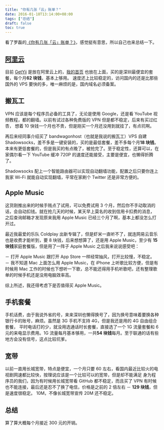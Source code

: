 ```yaml
---
title: "你有几张「云」账单？"
date: 2016-01-18T13:14:00+08:00
tags: ["总结"] 
draft: false
toc: true
---
```


看了罗磊的[《你有几张「云」账单？》](https://luolei.org/how-much-i-spend-on-cloud-monthly/)，感觉挺有意思，所以自己也来总结一下。

## [阿里云](http://www.aliyun.com/)

目前 [GetYii](http://www.getyii.com/) 是放在阿里云上的，[我的首页](https://www.forecho.com/) 也放在上面，买的是深圳最便宜的套餐，每个月**62 块钱**，基本上够用。
速度还上比较稳定的，访问国内的还是比那些国外的 VPS 要快的多，唯一麻烦的是，国内域名必须备案。

## 搬瓦工

VPN 应该是每个程序员必备的工具了，无论是使用 Google，还是看 YouTube 视频教程，都的翻墙。以前有试过各种免费版的 VPN 但是都不稳定，后来有买过红杏，
想着 10 快钱一个月也不贵，但是刚买一个月还没用到就挂了，有点坑啊。

再后来经同事介绍买了 bandwagonhost（也就是我说的搬瓦工）VPS 自建 Shadowsocks，差不多是一键安装的，买的是最低套餐，差不多每个月**18 块钱**。
本来有更低套餐的，但是我买的有点晚了，被抢完了。至于稳定性，还算可以，在家偶尔看一下 YouTube 缓冲 720P 的速度还能接受，主要是便宜，也懒得折腾了。

Shadowsocks 配上一个智能路由器可以实现自动翻墙功能，配置之后只要你连上我家 Wi-Fi 就能自动实现翻墙，平常在家刷个 Twitter 还是非常方便的。

<!--more-->

## Apple Music

这货刚推出来的时候手贱点了试用，可以免费试用 3 个月，然后你不手动取消的话，会自动扣钱。就在抢几天的时候，某天早上莫名的收到信用卡扣费的消息，
之后查询邮箱才发现原来我用 Apple Music 已经三个月了啊，基本上都没怎么打开过。

最近我最爱的乐队 Coldplay 出新专辑了，但是虾米一直听不了，就连网易云音乐也是收费才能听到，要 8 块钱，后来想想算了，还是用 Apple Music，至少有
**15 块钱**家庭套餐版，但是用了一阵子 Apple Music 之后我来说说感受吧：

－ 打开 Apple Music 跟打开 App Store 一样经常抽风，打开比较慢，不稳定。
－ 我不知道 Mac 上面怎么用 Apple Music，在 iPhone 上听歌比较方便，但是有时候用 Mac 工作的时候也下想听一下歌，总不能还得用手机听歌吧，还有整理歌单的时候手机还是没用电脑效率高。

综上所述，我还得考虑下是否值得买 Apple Music。

## 手机套餐

手机话费，由于我说外省的号，来来深圳也懒得换号了，因为换号意味着要换各种银行卡的账号，麻烦。虽然是 3G 手机不支持 4G，但是我还是用的 4G 自由组合套餐，
平时电话打的少，就没用选通话时长套餐，直接选了一个 1G 流量套餐和 6 元的来电显示费用。1G 流量每月基本够用，一共**54 块钱**每月。至于联通的话有些地方会没有信号，这点比较坑爹。

## 宽带

以前一直用长城宽带，特点是便宜，一个月只要 60 左右，看国内最近比较火的电视剧网速都比较快，按理说应该是一个比较可以的宽带，但是却不能满足
身为程序员的我们，因为有时候用长城宽带看 GitHub 都不稳定，而且买了 VPN 有时候也不能连接，最后还是忍不了换了电信，价格是之前的 2 倍左右 － **129 块钱**，但是速度很稳定。
10M，不像长城宽带宣传 20M 还不稳定。

## 总结

算了算大概每个月接近 300 元的开销。